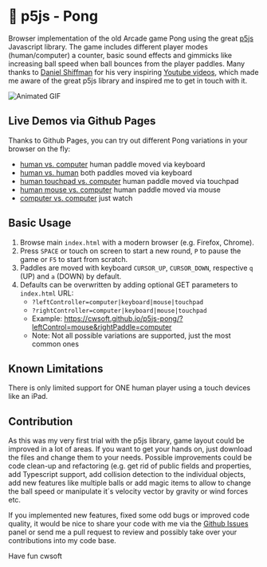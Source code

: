 # 👀 p5js - Pong

Browser implementation of the old Arcade game Pong using the great [p5js](https://p5js.org/) Javascript library. The game includes different player modes (human/computer) a counter, basic sound effects and gimmicks like increasing ball speed when ball bounces from the player paddles. Many thanks to [Daniel Shiffman](https://shiffman.net/) for his very inspiring [Youtube videos](https://www.youtube.com/c/TheCodingTrain/playlists), which made me aware of the great p5js library and inspired me to get in touch with it.

![Animated GIF](./screenshot.gif)

## Live Demos via Github Pages

Thanks to Github Pages, you can try out different Pong variations in your browser on the fly:

- [human vs. computer](https://cwsoft.github.io/p5js-pong/) human paddle moved via keyboard
- [human vs. human](https://cwsoft.github.io/p5js-pong/?leftController=keyboard&rightController=keyboard) both paddles moved via keyboard
- [human touchpad vs. computer](https://cwsoft.github.io/p5js-pong/?leftController=touchpad) human paddle moved via touchpad
- [human mouse vs. computer](https://cwsoft.github.io/p5js-pong/?leftController=mouse) human paddle moved via mouse
- [computer vs. computer](https://cwsoft.github.io/p5js-pong/?leftController=computer&rightController=computer) just watch

## Basic Usage

1.  Browse main `index.html` with a modern browser (e.g. Firefox, Chrome).
2.  Press `SPACE` or touch on screen to start a new round, `P` to pause the game or `F5` to start from scratch.
3.  Paddles are moved with keyboard `CURSOR_UP`, `CURSOR_DOWN`, respective `q` (UP) and `a` (DOWN) by default.
4.  Defaults can be overwritten by adding optional GET parameters to `index.html` URL:
    - `?leftController=computer|keyboard|mouse|touchpad`
    - `?rightController=computer|keyboard|mouse|touchpad`
    - Example: https://cwsoft.github.io/p5js-pong/?leftControl=mouse&rightPaddle=computer
    - Note: Not all possible variations are supported, just the most common ones

## Known Limitations

There is only limited support for ONE human player using a touch devices like an iPad.

## Contribution

As this was my very first trial with the p5js library, game layout could be improved in a lot of areas. If you want to get your hands on, just download the files and change them to your needs. Possible improvements could be code clean-up and refactoring (e.g. get rid of public fields and properties, add Typescript support, add collision detection to the individual objects, add new features like multiple balls or add magic items to allow to change the ball speed or manipulate it´s velocity vector by gravity or wind forces etc.

If you implemented new features, fixed some odd bugs or improved code quality, it would be nice to share your code with me via the [Github Issues](https://github.com/cwsoft/p5js-pong/issues) panel or send me a pull request to review and possibly take over your contributions into my code base.

Have fun
cwsoft
